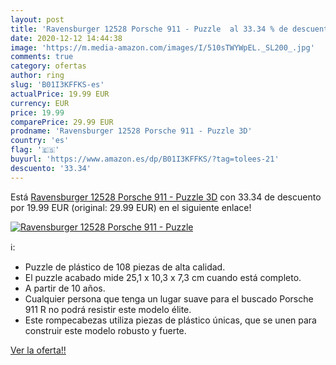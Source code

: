 ```yaml
---
layout: post
title: 'Ravensburger 12528 Porsche 911 - Puzzle  al 33.34 % de descuento'
date: 2020-12-12 14:44:38
image: 'https://m.media-amazon.com/images/I/510sTWYWpEL._SL200_.jpg'
comments: true
category: ofertas
author: ring
slug: 'B01I3KFFKS-es'
actualPrice: 19.99 EUR
currency: EUR
price: 19.99
comparePrice: 29.99 EUR
prodname: 'Ravensburger 12528 Porsche 911 - Puzzle 3D'
country: 'es'
flag: '🇪🇸'
buyurl: 'https://www.amazon.es/dp/B01I3KFFKS/?tag=tolees-21'
descuento: '33.34'
---
```


Está [Ravensburger 12528 Porsche 911 - Puzzle 3D](https://www.amazon.es/dp/B01I3KFFKS/?tag=tolees-21) con 33.34 de descuento por 19.99 EUR (original: 29.99 EUR) en el siguiente enlace!

[![Ravensburger 12528 Porsche 911 - Puzzle ](https://m.media-amazon.com/images/I/510sTWYWpEL._SL200_.jpg)](https://www.amazon.es/dp/B01I3KFFKS/?tag=tolees-21)

ℹ️:

- Puzzle de plástico de 108 piezas de alta calidad.
- El puzzle acabado mide 25,1 x 10,3 x 7,3 cm cuando está completo.
- A partir de 10 años.
- Cualquier persona que tenga un lugar suave para el buscado Porsche 911 R no podrá resistir este modelo élite.
- Este rompecabezas utiliza piezas de plástico únicas, que se unen para construir este modelo robusto y fuerte.

[Ver la oferta!!](https://www.amazon.es/dp/B01I3KFFKS/?tag=tolees-21)
